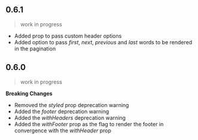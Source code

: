 ## 0.6.1
> work in progress

- Added prop to pass custom header options
- Added option to pass _first_, _next_, _previous_ and _last_ words to be
rendered in the pagination

## 0.6.0
> work in progress

**Breaking Changes**

- Removed the _styled_ prop deprecation warning
- Added the _footer_ deprecation warning
- Added the _withHeaders_ deprecation warning
- Added the _withFooter_ prop as the flag to render the footer in convergence
with the _withHeader_ prop
